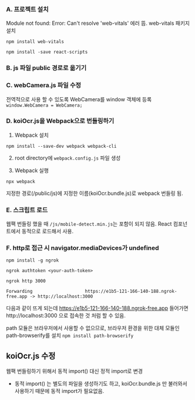 ### A. 프로젝트 설치
Module not found: Error: Can't resolve 'web-vitals' 에러 뜸. web-vitals 패키지 설치
```
npm install web-vitals
```
```
npm install -save react-scripts
```

### B. js 파일 public 경로로 옮기기

### C. webCamera.js 파일 수정
전역적으로 사용 할 수 있도록 WebCamera를 window 객체에 등록
```window.WebCamera = WebCamera;``` 

### D. koiOcr.js을 Webpack으로 번들링하기
1. Webpack 설치
```
npm install --save-dev webpack webpack-cli
```

2. root directory에 ```webpack.config.js``` 파일 생성

3. Webpack 실행
``` 
npx webpack 
```

지정한 경로(/public/js)에 지정한 이름(koiOcr.bundle.js)로 webpack 번들링 됨.


### E. 스크립트 로드

웹팩 번들링 했을 때 ```/js/mobile-detect.min.js```는 포함이 되지 않음. 
React 컴포넌트에서 동적으로 로드해서 사용.


### F. http로 접근 시 navigator.mediaDevices가 undefined
```
npm install -g ngrok
```

```
ngrok authtoken <your-auth-token>
```

```
ngrok http 3000
```

```
Forwarding                    https://e1b5-121-166-140-188.ngrok-free.app -> http://localhost:3000
```

다음과 같이 뜨게 되는데  https://e1b5-121-166-140-188.ngrok-free.app 들어가면 http://localhost:3000 으로 접속한 것 처럼 할 수 있음.


path 모듈은 브라우저에서 사용할 수 없으므로, 브라우저 환경을 위한 대체 모듈인 path-browserify를 설치
```npm install path-browserify```

## koiOcr.js 수정
웹팩 번들링하기 위해서 동적 import() 대신 정적 import로 변경
- 동적 import() 는 별도의 파일을 생성하기도 하고, koiOcr.bundle.js 만 불러와서 사용하기 때문에 동적 import가 필요없음. 